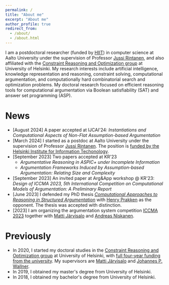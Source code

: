 ```yaml
---
permalink: /
title: "About me"
excerpt: "About me"
author_profile: true
redirect_from: 
  - /about/
  - /about.html
---
```


I am a postdoctoral researcher (funded by [HIIT](https://www.hiit.fi/)) in computer science at Aalto University  under the supervision of Professor [Jussi Rintanen](https://users.aalto.fi/~rintanj1/), and also affiliated with the [Constraint Reasoning and Optimization group](https://www.helsinki.fi/en/researchgroups/constraint-reasoning-and-optimization) at University of Helsinki.
My research interests include artificial intelligence, knowledge representation and reasoning, constraint solving, computational argumentation, and computationally hard combinatorial search and optimization problems.
My doctoral research focused on efficient reasoning tools for computational argumentation via Boolean satisfiability (SAT) and answer set programming (ASP).

News
======
- [August 2024] A paper accepted at IJCAI'24: _Instantiations and Computational Aspects of Non-Flat Assumption-based Argumentation_
- [March 2024] I started as a postdoc at Aalto University under the supervision of Professor [Jussi Rintanen](https://users.aalto.fi/~rintanj1/). The position is [funded by the Helsinki Institute for Information Techonology](https://www.hiit.fi/about/funded-researchers/).
- [September 2023] Two papers accepted at KR'23
    - _Argumentative Reasoning in ASPIC+ under Incomplete Information_ 
    - _Argumentation Frameworks Induced by Assumption-based Argumentation: Relating Size and Complexity_ 
- [September 2023] An invited paper at Arg&App workshop @ KR'23: _Design of ICCMA 2023, 5th International Competition on Computational Models of Argumentation: A Preliminary Report_
- [June 2023] I defended my PhD thesis [_Computational Approaches to Reasoning in Structured Argumentation_](https://hdl.handle.net/10138/358340) with [Henry Prakken](https://webspace.science.uu.nl/~prakk101/) as the opponent. The thesis was accepted with distinction.
- [2023] I am organizing the argumentation system competition [ICCMA 2023](https://iccma2023.github.io/) together with [Matti Järvisalo](https://www.cs.helsinki.fi/u/mjarvisa/) and [Andreas Niskanen](https://www.cs.helsinki.fi/u/andreasn/).

Previously
=====
- In 2020, I started my doctoral studies in the [Constraint Reasoning and Optimization group](https://www.helsinki.fi/en/researchgroups/constraint-reasoning-and-optimization) at University of Helsinki, with [full four-year funding from the university](https://fcai.fi/news/2020/2/28/new-doctoral-students-starting-work-on-multidisciplinary-applications-of-ai). My supervisors are [Matti Järvisalo](https://www.cs.helsinki.fi/u/mjarvisa/) and [Johannes P. Wallner](https://wallner.ist.tugraz.at/).
- In 2019, I obtained my master's degree from University of Helsinki.
- In 2018, I obtained my bachelor's degree from University of Helsinki.



